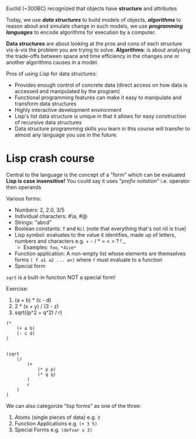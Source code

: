 Euclid (~300BC) recognized that objects have **structure** and attributes

Today, we use ***data structures*** to build models of objects, ***algorithms*** to reason about and simulate change in such models, we use ***programming languages*** to encode algorithms for execution by a computer.

**Data structures** are about looking at the pros and cons of each structure vis-à-vis the problem you are trying to solve.
**Algorithms**: is about analysing the trade-offs between space and time efficiency in the changes one or another algorithms causes in a model.

Pros of using *Lisp* for data structures:
- Provides enough control of concrete data (direct access on how data is accessed and manipulated by the program)
- Functional programming features can make it easy to manipulate and transform data structures
- Highly interactive development environment
- Lisp's list data structure is unique in that it allows for easy construction of recursive data structures
- Data structure programming skills you learn in this course will transfer to almost any language you use in the future.


# Lisp crash course

Central to the language is the concept of a "form" which can be evaluated
	**Lisp is case insensitive!**
You could say it uses "*prefix notation*" i.e. operator then operands

Various forms:
- Numbers: 2, 2.0, 3/5
- Individual characters: #\a, #\@
- Strings: "abcd"
- Boolean constants: `T` and `Nil` (note that everything that's not nil is true)
- Lisp symbol: evaluates to the value it identifies, made up of letters, numbers and characters e.g. + - / * = < > ? ! _
	- Examples: `foo`, `*4ice*`
- Function application: A non-empty list whose elements are themselves forms `( f a1 a2 ... an)` where `f` must evaluate to a function
- Special form

`sqrt` is a built-in function NOT a special form!

Exercise:
1. (a + b) * (c - d)
2. 2 * (x + y) / (3 - z)
3. sqrt((p^2 + q^2) / r)

```Lisp
(* 
	(+ a b)
	(- c d)
)
```

```Lisp

```

```Lisp
(sqrt
	(/
		(+ 
			(* p p)
			(* q q)
		)
		r
	) 
)
```

We can also categorize "lisp forms" as one of the three:
1. Atoms (single pieces of data) e.g. `3`
2. Function Applications e.g. `(+ 3 5)`
3. Special Forms e.g. `(defvar x 3)`

